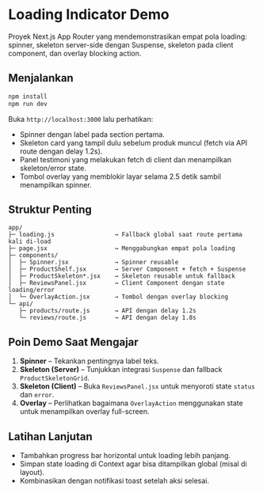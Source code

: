 # Loading Indicator Demo

Proyek Next.js App Router yang mendemonstrasikan empat pola loading: spinner, skeleton server-side dengan Suspense, skeleton pada client component, dan overlay blocking action.

## Menjalankan
```bash
npm install
npm run dev
```
Buka `http://localhost:3000` lalu perhatikan:
- Spinner dengan label pada section pertama.
- Skeleton card yang tampil dulu sebelum produk muncul (fetch via API route dengan delay 1.2s).
- Panel testimoni yang melakukan fetch di client dan menampilkan skeleton/error state.
- Tombol overlay yang memblokir layar selama 2.5 detik sambil menampilkan spinner.

## Struktur Penting
```
app/
├─ loading.js                 → Fallback global saat route pertama kali di-load
├─ page.jsx                   → Menggabungkan empat pola loading
├─ components/
│  ├─ Spinner.jsx             → Spinner reusable
│  ├─ ProductShelf.jsx        → Server Component + fetch + Suspense
│  ├─ ProductSkeleton*.jsx    → Skeleton reusable untuk fallback
│  ├─ ReviewsPanel.jsx        → Client Component dengan state loading/error
│  └─ OverlayAction.jsx       → Tombol dengan overlay blocking
└─ api/
   ├─ products/route.js       → API dengan delay 1.2s
   └─ reviews/route.js        → API dengan delay 1.8s
```

## Poin Demo Saat Mengajar
1. **Spinner** – Tekankan pentingnya label teks.
2. **Skeleton (Server)** – Tunjukkan integrasi `Suspense` dan fallback `ProductSkeletonGrid`.
3. **Skeleton (Client)** – Buka `ReviewsPanel.jsx` untuk menyoroti state `status` dan `error`.
4. **Overlay** – Perlihatkan bagaimana `OverlayAction` menggunakan state untuk menampilkan overlay full-screen.

## Latihan Lanjutan
- Tambahkan progress bar horizontal untuk loading lebih panjang.
- Simpan state loading di Context agar bisa ditampilkan global (misal di layout).
- Kombinasikan dengan notifikasi toast setelah aksi selesai.
